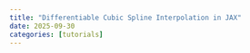 ```yaml
---
title: "Differentiable Cubic Spline Interpolation in JAX"
date: 2025-09-30
categories: [tutorials]
---
```


